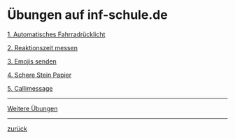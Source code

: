  <link rel="stylesheet" href="https://hi2272.github.io/StyleMD.css">

# Übungen auf inf-schule.de
[1. Automatisches Fahrradrücklicht](https://inf-schule.de/kids/calliope/fahrradruecklicht-helligkeit)  
  
[2. Reaktionszeit messen](https://inf-schule.de/kids/calliope/Reaktion)  
  
[3. Emojis senden](https://inf-schule.de/kids/calliope/senden_emoji)  
  
[4. Schere Stein Papier](https://inf-schule.de/kids/calliope/schere-stein-papier)  
  
[5. Callimessage](https://inf-schule.de/kids/calliope/calli-message)

* * *
[Weitere Übungen](https://www.inf-schule.de/kids/kategorie:calliope)

* * *
[zurück](../index.html)
